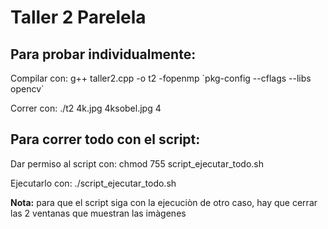 # Taller 2 Parelela

## Para probar individualmente:

Compilar con: g++ taller2.cpp -o t2 -fopenmp \`pkg-config --cflags --libs opencv\` 

Correr con: ./t2 4k.jpg 4ksobel.jpg 4

## Para correr todo con el script:

Dar permiso al script con: chmod 755 script_ejecutar_todo.sh 

Ejecutarlo con: ./script_ejecutar_todo.sh

**Nota:** para que el script siga con la ejecuciòn de otro caso, hay que cerrar las 2 ventanas que muestran las imàgenes
